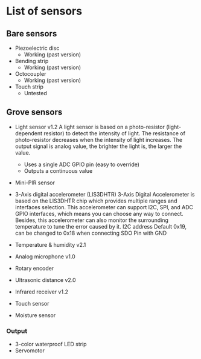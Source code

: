 # List of sensors

## Bare sensors

* Piezoelectric disc
    - Working (past version)
* Bending strip
    - Working (past version)
* Octocoupler
    - Working (past version)
* Touch strip
    - Untested

## Grove sensors

* Light sensor v1.2
A light sensor is based on a photo-resistor (light-dependent resistor) to detect the intensity of light. 
The resistance of photo-resistor decreases when the intensity of light increases. 
The output signal is analog value, the brighter the light is, the larger the value.
    - Uses a single ADC GPIO pin (easy to override)
    - Outputs a continuous value
    
* Mini-PIR sensor
* 3-Axis digital accelerometer (LIS3DHTR)
3-Axis Digital Accelerometer is based on the LIS3DHTR chip which provides multiple ranges and interfaces selection. 
This accelerometer can support I2C, SPI, and ADC GPIO interfaces, which means you can choose any way to connect. 
Besides, this accelerometer can also monitor the surrounding temperature to tune the error caused by it.
I2C address	Default 0x19, can be changed to 0x18 when connecting SDO Pin with GND

* Temperature & humidity v2.1
* Analog microphone v1.0
* Rotary encoder
* Ultrasonic distance v2.0
* Infrared receiver v1.2
* Touch sensor
* Moisture sensor

### Output

* 3-color waterproof LED strip
* Servomotor